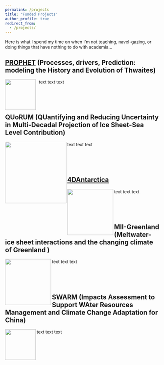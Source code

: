 ```yaml
---
permalink: /projects
title: "Funded Projects"
author_profile: true
redirect_from: 
  - /projects/
---
```



Here is what I spend my time on when I'm not teaching, navel-gazing, or doing things that have nothing to do with academia...

## [PROPHET](https://thwaitesglacier.org/projects/prophet) (Processes, drivers, Prediction: modeling the History and Evolution of Thwaites)

<img style="float:left; padding-right:10px"  width="100" height="100" src="https://dngoldberg.github.io/files/proj_images/Thwaites_PROPHET.jpg">

text text text

<br />
<br />
<br />


## QUoRUM (QUantifying and Reducing Uncertainty in Multi-Decadal Projection of Ice Sheet-Sea Level Contribution)

<img align="left" width="200" height="200" src="https://dngoldberg.github.io/files/proj_images/quorumpic.png">

text text text


<br />
<br />
<br />

## [4DAntarctica](http://4d-antarctica.org/)

<img align="left" width="150" height="150" src="https://dngoldberg.github.io/files/proj_images/4dant.png">

text text text

<br />
<br />
<br />

## MII-Greenland (Meltwater-ice sheet interactions and the changing climate of Greenland )

<img align="left" width="150" height="150" src="https://dngoldberg.github.io/files/proj_images/mouline.jpg">

text text text

<br />
<br />
<br />

## SWARM (Impacts Assessment to Support WAter Resources Management and Climate Change Adaptation for China)

<img align="left" width="100" height="100" src="https://dngoldberg.github.io/files/proj_images/oggm.png">

text text text

